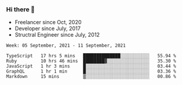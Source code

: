 ### Hi there 👋

- Freelancer since Oct, 2020
- Developer since July, 2017
- Structral Engineer since July, 2012

<!--START_SECTION:waka-->
```text
Week: 05 September, 2021 - 11 September, 2021

TypeScript   17 hrs 5 mins   ██████████████░░░░░░░░░░░   55.94 % 
Ruby         10 hrs 46 mins  ████████▓░░░░░░░░░░░░░░░░   35.30 % 
JavaScript   1 hr 3 mins     █░░░░░░░░░░░░░░░░░░░░░░░░   03.44 % 
GraphQL      1 hr 1 min      █░░░░░░░░░░░░░░░░░░░░░░░░   03.36 % 
Markdown     15 mins         ▒░░░░░░░░░░░░░░░░░░░░░░░░   00.86 % 
```
<!--END_SECTION:waka-->

